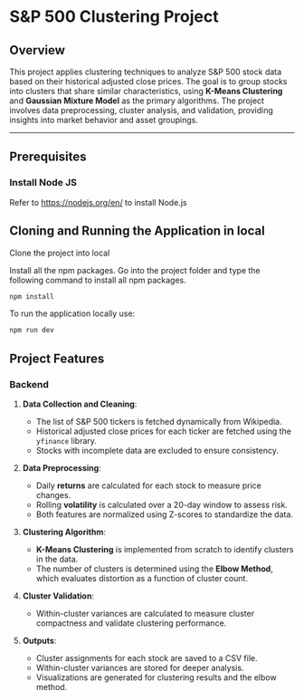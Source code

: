 # S&P 500 Clustering Project

## Overview
This project applies clustering techniques to analyze S&P 500 stock data based on their historical adjusted close prices. The goal is to group stocks into clusters that share similar characteristics, using **K-Means Clustering** and **Gaussian Mixture Model** as the primary algorithms. The project involves data preprocessing, cluster analysis, and validation, providing insights into market behavior and asset groupings.

---

## Prerequisites

### Install Node JS
Refer to https://nodejs.org/en/ to install Node.js

## Cloning and Running the Application in local

Clone the project into local

Install all the npm packages. Go into the project folder and type the following command to install all npm packages.

```bash
npm install
```

To run the application locally use:

```bash
npm run dev
```

## Project Features

### Backend
1. **Data Collection and Cleaning**:
   - The list of S&P 500 tickers is fetched dynamically from Wikipedia.
   - Historical adjusted close prices for each ticker are fetched using the `yfinance` library.
   - Stocks with incomplete data are excluded to ensure consistency.

2. **Data Preprocessing**:
   - Daily **returns** are calculated for each stock to measure price changes.
   - Rolling **volatility** is calculated over a 20-day window to assess risk.
   - Both features are normalized using Z-scores to standardize the data.

3. **Clustering Algorithm**:
   - **K-Means Clustering** is implemented from scratch to identify clusters in the data.
   - The number of clusters is determined using the **Elbow Method**, which evaluates distortion as a function of cluster count.

4. **Cluster Validation**:
   - Within-cluster variances are calculated to measure cluster compactness and validate clustering performance.

5. **Outputs**:
   - Cluster assignments for each stock are saved to a CSV file.
   - Within-cluster variances are stored for deeper analysis.
   - Visualizations are generated for clustering results and the elbow method.
